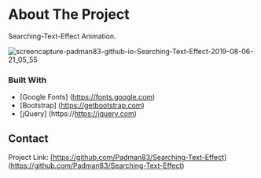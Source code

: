 # About The Project 
Searching-Text-Effect Animation.

![screencapture-padman83-github-io-Searching-Text-Effect-2019-08-06-21_05_55](https://user-images.githubusercontent.com/45048950/63491942-10386200-c4eb-11e9-88e9-5fcf919adabf.png)


### Built With
* [Google Fonts] (https://fonts.google.com)
* [Bootstrap] (https://getbootstrap.com)
* [jQuery] (https://https://jquery.com)


## Contact
Project Link: [https://github.com/Padman83/Searching-Text-Effect] (https://github.com/Padman83/Searching-Text-Effect)
